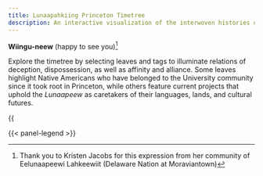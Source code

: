 ```yaml
---
title: Lunaapahkiing Princeton Timetree
description: An interactive visualization of the interwoven histories of Lunaapahkiing, “the land of the Delaware Lenape,” and the unceded lands of the Princeton University campus.
---
```


<span lang="umu">**Wiingu-neew**</span> (happy to see you)[^1]

Explore the timetree by selecting leaves and tags to illuminate relations of deception, dispossession, as well as affinity and alliance. Some leaves highlight Native Americans who have belonged to the University community since it took root in Princeton, while others feature current projects that uphold the *Lunaapeew* as caretakers of their languages, lands, and cultural futures.


{{<audio src="/audio/lunaapahkiing-pronunciation-mosko.mp3" caption="Listen to a pronunciation of *Lunaapahkiing* by Karen Mosko (Lunaape Language Teacher, Munsee Delaware Nation)" >}}

{{< panel-legend >}}

[^1]: Thank you to Kristen Jacobs for this expression from her community of Eelunaapeewi Lahkeewiit (Delaware Nation at Moraviantown)



